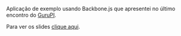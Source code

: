 Aplicação de exemplo usando Backbone.js que apresentei no último encontro do [GuruPI](http://gurupi.org "gurupi.org").

Para ver os slides [clique aqui](http://samflores.github.com/MVC.js/ "Slides").
